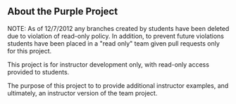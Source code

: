 About the Purple Project
--------------------------
NOTE: As of 12/7/2012 any branches created by students have been deleted 
due to violation of read-only policy. In addition, to prevent future
violations students have been placed in a "read only" team given 
pull requests only for this project.

This project is for instructor development only, with read-only access
provided to students.

The purpose of this project to to provide additional instructor
examples, and ultimately, an instructor version of the team project.
